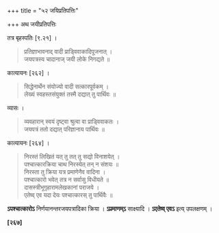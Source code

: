 +++
title = "५२ जयिप्रतिपत्तिः"

+++
अथ जयीप्रतिपत्तिः

तत्र बृहस्पतिः [९.२१] ।

> प्रतिज्ञाभावनाद् वादी प्राड्विवाकादिपूजनात् ।  
> जयपत्रस्य चादानाज् जयी लोके निगद्यते ॥

कात्यायनः [२६२] ।

> सिद्धेनार्थेन संयोज्यो वादी सत्कारपूर्वकम् ।  
> लेख्यं स्वहस्तसंयुक्तं तस्मै दद्यात् तु पार्थिवः ॥

व्यासः ।

> व्यवहारान् स्वयं दृष्ट्वा श्रुत्वा वा प्राड्विवाकतः ।  
> जयपत्रं ततो दद्यात् परिज्ञानाय पार्थिवः ॥

कात्यायनः [२६४] ।

> निरस्तं लिखितं यत् तु तत् तु सद्यो विनाशयेत् ।  
> पश्चात्कारक्रिया चाथ निरस्येत् तन् न संशयः ॥  
> निरस्ता तु क्रिया यत्र प्रमाणेनैव वादिना ।  
> पश्चात्कारो भवेत् तत्र न सर्वासु विधीयते ॥  
> दासस्त्रीभूगृहारामलेखकानां पराजये ।  
> एतेष्व् एव यदा देयः पश्चात्कारस् तु पार्थिवैः ॥

**ऽपश्चात्कारोऽ** निर्णयानन्तरजयपत्रादिका क्रिया । **ऽप्रमाणम्ऽ** साक्ष्यादि । **ऽएतेष्व् एवऽ** इत्य् उपलक्षणम् ।

**[२६७]**
